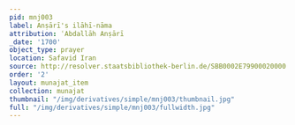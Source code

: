 ```yaml
---
pid: mnj003
label: Anṣārī's ilāhī-nāma
attribution: ʿAbdallāh Anṣārī
_date: '1700'
object_type: prayer
location: Safavid Iran
source: http://resolver.staatsbibliothek-berlin.de/SBB0002E79900020000
order: '2'
layout: munajat_item
collection: munajat
thumbnail: "/img/derivatives/simple/mnj003/thumbnail.jpg"
full: "/img/derivatives/simple/mnj003/fullwidth.jpg"
---
```

